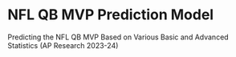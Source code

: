 # NFL QB MVP Prediction Model
Predicting the NFL QB MVP Based on Various Basic and Advanced Statistics (AP Research 2023-24)
